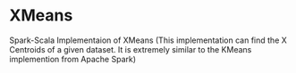 # XMeans
Spark-Scala Implementaion of XMeans
(This implementation can find the X Centroids of a given dataset. It is extremely similar to the KMeans implemention from Apache Spark)
